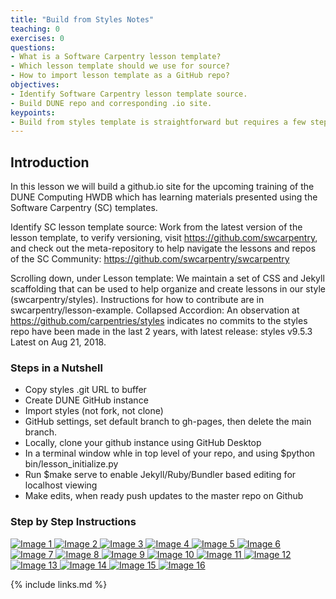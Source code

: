 ```yaml
---
title: "Build from Styles Notes"
teaching: 0
exercises: 0
questions:
- What is a Software Carpentry lesson template?
- Which lesson template should we use for source?
- How to import lesson template as a GitHub repo?
objectives:  
- Identify Software Carpentry lesson template source.
- Build DUNE repo and corresponding .io site.
keypoints:
- Build from styles template is straightforward but requires a few steps for GitHub Pages to render correctly.
---
```


## Introduction

In this lesson we will build a github.io site for the upcoming training of the DUNE Computing HWDB which has learning materials presented using the Software Carpentry (SC) templates. 

Identify SC lesson template source:
Work from the latest version of the lesson template, to verify versioning, visit https://github.com/swcarpentry,  and check out the meta-repository to help navigate the lessons and repos of the SC Community: https://github.com/swcarpentry/swcarpentry 

Scrolling down, under Lesson template: We maintain a set of CSS and Jekyll scaffolding that can be used to help organize and create lessons in our style (swcarpentry/styles). Instructions for how to contribute are in swcarpentry/lesson-example.
Collapsed Accordion: An observation at https://github.com/carpentries/styles indicates no commits to the styles repo have been made in the last 2 years, with latest release: styles v9.5.3 Latest on Aug 21, 2018.

### Steps in a Nutshell
* Copy styles .git URL to buffer
* Create DUNE GitHub instance 
* Import styles (not fork, not clone)
* GitHub settings, set default branch to gh-pages, then delete the main branch.
* Locally, clone your github instance using GitHub Desktop
* In a terminal window whle in top level of your repo, and using $python bin/lesson_initialize.py
* Run $make serve to enable Jekyll/Ruby/Bundler based editing for localhost viewing
* Make edits, when ready push updates to the master repo on Github

### Step by Step Instructions


<a href="{{ page.root }}/fig/Build-for-May-2024-DUNE-computing-HWDB-training-on-github/images/image1.png">
  <img src="{{ page.root }}/fig/Build-for-May-2024-DUNE-computing-HWDB-training-on-github/images/image1.png" alt="Image 1" />
</a>

<a href="{{ page.root }}/fig/Build-for-May-2024-DUNE-computing-HWDB-training-on-github/images/image2.png">
  <img src="{{ page.root }}/fig/Build-for-May-2024-DUNE-computing-HWDB-training-on-github/images/image2.png" alt="Image 2" />
</a>

<a href="{{ page.root }}/fig/Build-for-May-2024-DUNE-computing-HWDB-training-on-github/images/image3.png">
  <img src="{{ page.root }}/fig/Build-for-May-2024-DUNE-computing-HWDB-training-on-github/images/image3.png" alt="Image 3" />
</a>

<a href="{{ page.root }}/fig/Build-for-May-2024-DUNE-computing-HWDB-training-on-github/images/image4.png">
  <img src="{{ page.root }}/fig/Build-for-May-2024-DUNE-computing-HWDB-training-on-github/images/image4.png" alt="Image 4" />
</a>

<a href="{{ page.root }}/fig/Build-for-May-2024-DUNE-computing-HWDB-training-on-github/images/image5.png">
  <img src="{{ page.root }}/fig/Build-for-May-2024-DUNE-computing-HWDB-training-on-github/images/image5.png" alt="Image 5" />
</a>

<a href="{{ page.root }}/fig/Build-for-May-2024-DUNE-computing-HWDB-training-on-github/images/image6.png">
  <img src="{{ page.root }}/fig/Build-for-May-2024-DUNE-computing-HWDB-training-on-github/images/image6.png" alt="Image 6" />
</a>

<a href="{{ page.root }}/fig/Build-for-May-2024-DUNE-computing-HWDB-training-on-github/images/image7.png">
  <img src="{{ page.root }}/fig/Build-for-May-2024-DUNE-computing-HWDB-training-on-github/images/image7.png" alt="Image 7" />
</a>

<a href="{{ page.root }}/fig/Build-for-May-2024-DUNE-computing-HWDB-training-on-github/images/image8.png">
  <img src="{{ page.root }}/fig/Build-for-May-2024-DUNE-computing-HWDB-training-on-github/images/image8.png" alt="Image 8" />
</a>

<a href="{{ page.root }}/fig/Build-for-May-2024-DUNE-computing-HWDB-training-on-github/images/image9.png">
  <img src="{{ page.root }}/fig/Build-for-May-2024-DUNE-computing-HWDB-training-on-github/images/image9.png" alt="Image 9" />
</a>

<a href="{{ page.root }}/fig/Build-for-May-2024-DUNE-computing-HWDB-training-on-github/images/image10.png">
  <img src="{{ page.root }}/fig/Build-for-May-2024-DUNE-computing-HWDB-training-on-github/images/image10.png" alt="Image 10" />
</a>
<a href="{{ page.root }}/fig/Build-for-May-2024-DUNE-computing-HWDB-training-on-github/images/image11.png">
  <img src="{{ page.root }}/fig/Build-for-May-2024-DUNE-computing-HWDB-training-on-github/images/image11.png" alt="Image 11" />
</a>

<a href="{{ page.root }}/fig/Build-for-May-2024-DUNE-computing-HWDB-training-on-github/images/image12.png">
  <img src="{{ page.root }}/fig/Build-for-May-2024-DUNE-computing-HWDB-training-on-github/images/image12.png" alt="Image 12" />
</a>

<a href="{{ page.root }}/fig/Build-for-May-2024-DUNE-computing-HWDB-training-on-github/images/image13.png">
  <img src="{{ page.root }}/fig/Build-for-May-2024-DUNE-computing-HWDB-training-on-github/images/image13.png" alt="Image 13" />
</a>

<a href="{{ page.root }}/fig/Build-for-May-2024-DUNE-computing-HWDB-training-on-github/images/image14.png">
  <img src="{{ page.root }}/fig/Build-for-May-2024-DUNE-computing-HWDB-training-on-github/images/image14.png" alt="Image 14" />
</a>

<a href="{{ page.root }}/fig/Build-for-May-2024-DUNE-computing-HWDB-training-on-github/images/image15.png">
  <img src="{{ page.root }}/fig/Build-for-May-2024-DUNE-computing-HWDB-training-on-github/images/image15.png" alt="Image 15" />
</a>

<a href="{{ page.root }}/fig/Build-for-May-2024-DUNE-computing-HWDB-training-on-github/images/image16.png">
  <img src="{{ page.root }}/fig/Build-for-May-2024-DUNE-computing-HWDB-training-on-github/images/image16.png" alt="Image 16" />
</a>



{% include links.md %}
